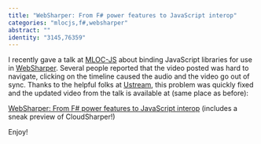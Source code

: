 ```yaml
---
title: "WebSharper: From F# power features to JavaScript interop"
categories: "mlocjs,f#,websharper"
abstract: ""
identity: "3145,76359"
---
```

I recently gave a talk at [MLOC-JS](http://mloc-js.com/) about binding JavaScript libraries for use in [WebSharper](http://websharper.com).  Several people reported that the video posted was hard to navigate, clicking on the timeline caused the audio and the video go out of sync.  Thanks to the helpful folks at [Ustream](http://ustream.tv), this problem was quickly fixed and the updated video from the talk is available at (same place as before):

[WebSharper: From F# power features to JavaScript interop](http://www.ustream.tv/recorded/29331558) (includes a sneak preview of CloudSharper!)

Enjoy!